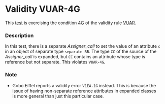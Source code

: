 # Validity VUAR-4G

This [test](.) is exercising the condition [4G](../Readme.md) of the validity rule [VUAR](../../vuar/Readme.md).

### Description

In this test, there is a separate *Assigner\_call* to set the value of an attribute `c` in an object of separate type `separate BB`. The type `CC` of the source of the *Assigner\_call* is expanded, but `CC` contains an attribute whose type is reference but not separate. This violates `VUAR-4G`.

### Note

* Gobo Eiffel reports a validity error `V1EA-1G` instead. This is because the issue of having non-separate reference attributes in expanded classes is more general than just this particular case.
